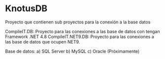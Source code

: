 # KnotusDB
Proyecto que contienen sub proyectos para la conexión a la base datos

CompileIT.DB: Proyecto para las conexiones a las base de datos con tengan Framework .NET 4.8
CompileIT.NET9.DB: Proyecto para las conexiones a las base de datos que ocupen NET9.

Base de datos:
 a) SQL Server
 b) MySQL
 c) Oracle (Próximamente)
